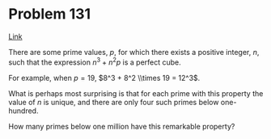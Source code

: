 # Problem 131

[Link](https://projecteuler.net/problem=131)

There are some prime values, $p$, for which there exists a positive integer, $n$, such that the expression $n^3 + n^2p$ is a perfect cube.

For example, when $p = 19$, $8^3 + 8^2 \\times 19 = 12^3$.

What is perhaps most surprising is that for each prime with this property the value of $n$ is unique, and there are only four such primes below one-hundred.

How many primes below one million have this remarkable property?
